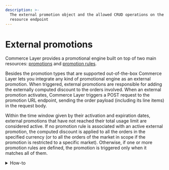```yaml
---
description: >-
  The external promotion object and the allowed CRUD operations on the related
  resource endpoint
---
```


# External promotions

Commerce Layer provides a promotional engine built on top of two main resources: [promotions](../promotions/) and [promotion rules](../promotion\_rules/).

Besides the promotion types that are supported out-of-the-box Commerce Layer lets you integrate any kind of promotional engine as an external promotion. When triggered, external promotions are responsible for adding the externally computed discount to the orders involved. When an external promotion activates, Commerce Layer triggers a POST request to the promotion URL endpoint, sending the order payload (including its line items) in the request body.

Within the time window given by their activation and expiration dates, external promotions that have not reached their total usage limit are considered active. If no promotion rule is associated with an active external promotion, the computed discount is applied to all the orders in the specified currency (or to all the orders of the market in scope if the promotion is restricted to a specific market). Otherwise, if one or more promotion rules are defined, the promotion is triggered only when it matches all of them.

<details>

<summary>How-to</summary>

Check the related [guide](https://docs.commercelayer.io/developers/external-resources/external-promotions) for any additional info on how to configure your external promotion engine and integrate it with Commerce Layer.

</details>
